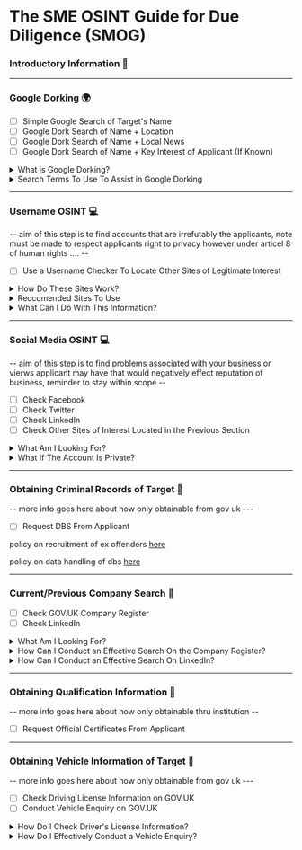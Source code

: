 # The SME OSINT Guide for Due Diligence (SMOG)

### Introductory Information 🌟

____________________________________________________________________________________________________________________

### Google Dorking 🌍

- [ ] Simple Google Search of Target's Name
- [ ] Google Dork Search of Name + Location
- [ ] Google Dork Search of Name + Local News
- [ ] Google Dork Search of Name + Key Interest of Applicant (If Known)

<details>

<summary>What is Google Dorking?</summary>

</details>

<details>

<summary>Search Terms To Use To Assist in Google Dorking</summary>

</details>

____________________________________________________________________________________________________________________

### Username OSINT 💻

-- aim of this step is to find accounts that are irrefutably the applicants, note must be made to respect applicants right to privacy however under articel 8 of human rights .... --

- [ ] Use a Username Checker To Locate Other Sites of Legitimate Interest

<details>

<summary>How Do These Sites Work?</summary>

</details>

<details>

<summary>Reccomended Sites To Use</summary>

</details>

<details>

<summary>What Can I Do With This Information?</summary>

</details>

____________________________________________________________________________________________________________________

### Social Media OSINT 💻

-- aim of this step is to find problems associated with your business or vierws applicant may have that would negatively effect reputation of business, reminder to stay within scope --

- [ ] Check Facebook
- [ ] Check Twitter
- [ ] Check LinkedIn
- [ ] Check Other Sites of Interest Located in the Previous Section

<details>

<summary>What Am I Looking For?</summary>

</details>

<details>

<summary>What If The Account Is Private?</summary>

</details>

____________________________________________________________________________________________________________________

### Obtaining Criminal Records of Target 👮

-- more info goes here about how only obtainable from gov uk ---

- [ ] Request DBS From Applicant

policy on recruitment of ex offenders [here](https://www.gov.uk/government/publications/dbs-sample-policy-on-the-recruitment-of-ex-offenders/sample-policy-on-the-recruitment-of-ex-offenders)

policy on data handling of dbs [here](https://assets.publishing.service.gov.uk/government/uploads/system/uploads/attachment_data/file/474742/Code_of_Practice_for_Disclosure_and_Barring_Service_Nov_15.pdf)
____________________________________________________________________________________________________________________

### Current/Previous Company Search 🏢

- [ ] Check GOV.UK Company Register
- [ ] Check LinkedIn

<details>

<summary>What Am I Looking For?</summary>

</details>

<details>

<summary>How Can I Conduct an Effective Search On the Company Register?</summary>

</details>

<details>

<summary>How Can I Conduct an Effective Search On LinkedIn?</summary>

</details>

____________________________________________________________________________________________________________________

### Obtaining Qualification Information 🏫

-- more info goes here about how only obtainable thru institution --

- [ ] Request Official Certificates From Applicant

____________________________________________________________________________________________________________________

### Obtaining Vehicle Information of Target 🚗

-- more info goes here about how only obtainable from gov uk ---

- [ ] Check Driving License Information on GOV.UK
- [ ] Conduct Vehicle Enquiry on GOV.UK

<details>

  <summary>How Do I Check Driver's License Information?</summary>

</details>

<details>

  <summary>How Do I Effectively Conduct a Vehicle Enquiry?</summary>

</details>
